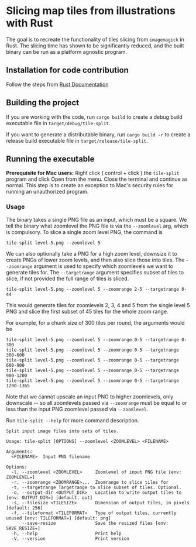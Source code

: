 # Slicing map tiles from illustrations with Rust

The goal is to recreate the functionality of tiles slicing from `imagemagick` in Rust. The slicing time has shown to be significantly reduced, and the built binary can be run as a platform agnostic program.

## Installation for code contribution

Follow the steps from [Rust Documentation](https://doc.rust-lang.org/book/ch01-01-installation.html)

## Building the project

If you are working with the code, run `cargo build` to create a debug build executable file in `target/debug/tile-split`.

If you want to generate a distributable binary, run `cargo build -r` to create a release build executable file in `target/release/tile-split`.

## Running the executable

**Prerequisite for Mac users:** Right click ( control + click ) the `tile-split` program and click Open from the menu. Close the terminal and continue as normal. This step is to create an exception to Mac's security rules for running an unauthorized program. 

### Usage

The binary takes a single PNG file as an input, which must be a square. We tell the binary what zoomlevel the PNG file is via the `--zoomlevel` arg, which is compulsory. To slice a single zoom level PNG, the command is

    tile-split level-5.png --zoomlevel 5

We can also optionally take a PNG for a high zoom level, downsize it to create PNGs of lower zoom levels, and then also slice those into tiles. The `--zoomrange` argument is used to specify which zoomlevels we want to generate tiles for. The `--targetrange` argument specifies subset of tiles to slice, if not provided the full range of tiles is sliced.

    tile-split level-5.png --zoomlevel 5 --zoomrange 2-5 --targetrange 0-44

This would generate tiles for zoomlevels 2, 3, 4 and 5 from the single level 5 PNG and slice the first subset of 45 tiles for the whole zoom range.

For example, for a chunk size of 300 tiles per round, the arguments would be

    tile-split level-5.png --zoomlevel 5 --zoomrange 0-5 --targetrange 0-300
    tile-split level-5.png --zoomlevel 5 --zoomrange 0-5 --targetrange 300-600
    tile-split level-5.png --zoomlevel 5 --zoomrange 0-5 --targetrange 600-900
    tile-split level-5.png --zoomlevel 5 --zoomrange 0-5 --targetrange 900-1200
    tile-split level-5.png --zoomlevel 5 --zoomrange 0-5 --targetrange 1200-1365

Note that we cannot upscale an input PNG to higher zoomlevels, only downscale -- so all zoomlevels passed via `--zoomrange` must be equal to or less than the input PNG zoomlevel passed via `--zoomlevel`.

Run `tile-split --help` for more command description.

```
Split input image files into sets of tiles.

Usage: tile-split [OPTIONS] --zoomlevel <ZOOMLEVEL> <FILENAME>

Arguments:
  <FILENAME>  Input PNG filename

Options:
  -l, --zoomlevel <ZOOMLEVEL>     Zoomlevel of input PNG file [env: ZOOMLEVEL=]
  -r, --zoomrange <ZOOMRANGE>...  Zoomrange to slice tiles for
  -t, --targetrange Targetrange to slice subset of tiles. Optional.
  -o, --output-dir <OUTPUT_DIR>   Location to write output tiles to [env: OUTPUT_DIR=] [default: out]
  -s, --tilesize <TILESIZE>       Dimension of output tiles, in pixels [default: 256]
  -f, --tileformat <TILEFORMAT>   Type of output tiles, currently unused [env: TILEFORMAT=] [default: png]
      --save-resize               Save the resized files [env: SAVE_RESIZE=]
  -h, --help                      Print help
  -V, --version                   Print version
```


